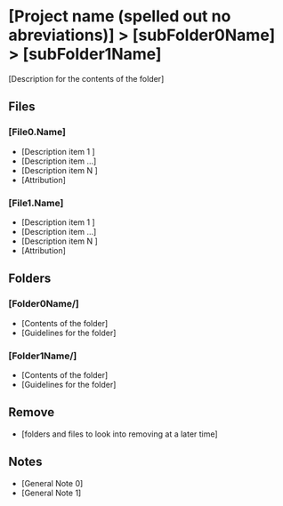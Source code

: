 # [Project name (spelled out no abreviations)] > [subFolder0Name] > [subFolder1Name]

[Description for the contents of the folder]

## Files
### [File0.Name]
* [Description item 1  ]
* [Description item ...]
* [Description item N  ]
* [Attribution]

### [File1.Name]
* [Description item 1  ]
* [Description item ...]
* [Description item N  ]
* [Attribution]

## Folders
### [Folder0Name/]
* [Contents of the folder]
* [Guidelines for the folder]

### [Folder1Name/]
* [Contents of the folder]
* [Guidelines for the folder]

## Remove
* [folders and files to look into removing at a later time]

## Notes
* [General Note 0]
* [General Note 1]
